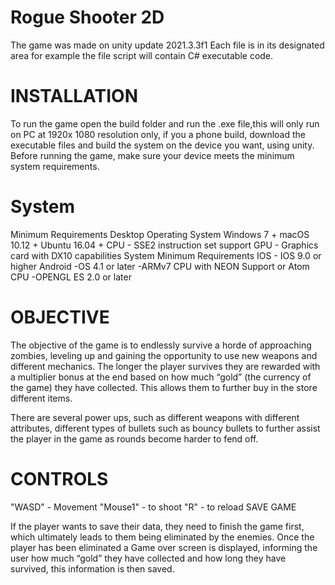 # Rogue Shooter 2D
The game was made on unity update 2021.3.3f1
Each file is in its designated area for example the file script will contain C# executable code.

# INSTALLATION

To run the game open the build folder and run the .exe file,this will only run on PC at 1920x 1080 resolution only, if you a phone build, download the executable files and build the system on the device you want, using unity.
Before running the game, make sure your device meets the minimum system requirements.

# System
Minimum Requirements
Desktop
Operating System
Windows 7 +
macOS 10.12 +
Ubuntu 16.04 +
CPU - SSE2 instruction set support
GPU - Graphics card with DX10 capabilities
System
Minimum Requirements
IOS - IOS 9.0 or higher
Android -OS 4.1 or later
-ARMv7 CPU with NEON Support or Atom CPU
-OPENGL ES 2.0 or later

# OBJECTIVE

The objective of the game is to endlessly survive a horde of approaching zombies, leveling up and gaining the opportunity to use new weapons and different mechanics. The longer the player survives they are rewarded with a multiplier bonus at the end based on how much “gold” (the currency of the game) they have collected. This allows them to further buy in the store different items.


There are several power ups, such as different weapons with different attributes, different types of bullets such as bouncy bullets to further assist the player in the game as rounds become harder to fend off.


# CONTROLS
"WASD" - Movement
"Mouse1" - to shoot
"R" - to reload
SAVE GAME

If the player wants to save their data, they need to finish the game first, which ultimately leads to them being eliminated by the enemies. Once the player has been eliminated a Game over screen is displayed, informing the user how much “gold” they have collected and how long they have survived, this information is then saved.
